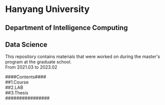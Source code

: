 # Hanyang University 
## Department of Intelligence Computing 
## Data Science

This repository contains materials that were worked on during the master's program at the graduate school.  
From 2021.03 to 2023.02

####Contents####  
##1.Course  
##2.LAB  
##3.Thesis  
################
